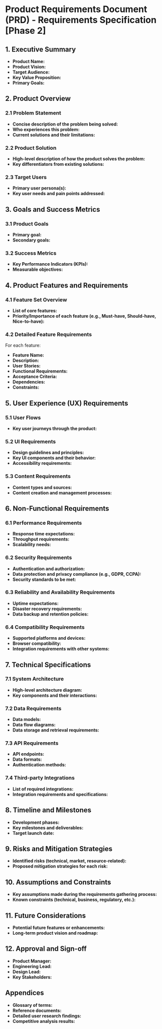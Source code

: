 # Product Requirements Document (PRD) - Requirements Specification [Phase 2]

## 1. Executive Summary
- **Product Name:**
- **Product Vision:**
- **Target Audience:**
- **Key Value Proposition:**
- **Primary Goals:**

## 2. Product Overview

### 2.1 Problem Statement
- **Concise description of the problem being solved:**
- **Who experiences this problem:**
- **Current solutions and their limitations:**

### 2.2 Product Solution
- **High-level description of how the product solves the problem:**
- **Key differentiators from existing solutions:**

### 2.3 Target Users
- **Primary user persona(s):**
- **Key user needs and pain points addressed:**

## 3. Goals and Success Metrics

### 3.1 Product Goals
- **Primary goal:**
- **Secondary goals:**

### 3.2 Success Metrics
- **Key Performance Indicators (KPIs):**
- **Measurable objectives:**

## 4. Product Features and Requirements

### 4.1 Feature Set Overview
- **List of core features:**
- **Priority/Importance of each feature (e.g., Must-have, Should-have, Nice-to-have):**

### 4.2 Detailed Feature Requirements
For each feature:
- **Feature Name:**
- **Description:**
- **User Stories:**
- **Functional Requirements:**
- **Acceptance Criteria:**
- **Dependencies:**
- **Constraints:**

## 5. User Experience (UX) Requirements

### 5.1 User Flows
- **Key user journeys through the product:**

### 5.2 UI Requirements
- **Design guidelines and principles:**
- **Key UI components and their behavior:**
- **Accessibility requirements:**

### 5.3 Content Requirements
- **Content types and sources:**
- **Content creation and management processes:**

## 6. Non-Functional Requirements

### 6.1 Performance Requirements
- **Response time expectations:**
- **Throughput requirements:**
- **Scalability needs:**

### 6.2 Security Requirements
- **Authentication and authorization:**
- **Data protection and privacy compliance (e.g., GDPR, CCPA):**
- **Security standards to be met:**

### 6.3 Reliability and Availability Requirements
- **Uptime expectations:**
- **Disaster recovery requirements:**
- **Data backup and retention policies:**

### 6.4 Compatibility Requirements
- **Supported platforms and devices:**
- **Browser compatibility:**
- **Integration requirements with other systems:**

## 7. Technical Specifications

### 7.1 System Architecture
- **High-level architecture diagram:**
- **Key components and their interactions:**

### 7.2 Data Requirements
- **Data models:**
- **Data flow diagrams:**
- **Data storage and retrieval requirements:**

### 7.3 API Requirements
- **API endpoints:**
- **Data formats:**
- **Authentication methods:**

### 7.4 Third-party Integrations
- **List of required integrations:**
- **Integration requirements and specifications:**

## 8. Timeline and Milestones
- **Development phases:**
- **Key milestones and deliverables:**
- **Target launch date:**

## 9. Risks and Mitigation Strategies
- **Identified risks (technical, market, resource-related):**
- **Proposed mitigation strategies for each risk:**

## 10. Assumptions and Constraints
- **Key assumptions made during the requirements gathering process:**
- **Known constraints (technical, business, regulatory, etc.):**

## 11. Future Considerations
- **Potential future features or enhancements:**
- **Long-term product vision and roadmap:**

## 12. Approval and Sign-off
- **Product Manager:**
- **Engineering Lead:**
- **Design Lead:**
- **Key Stakeholders:**

## Appendices
- **Glossary of terms:**
- **Reference documents:**
- **Detailed user research findings:**
- **Competitive analysis results:**

